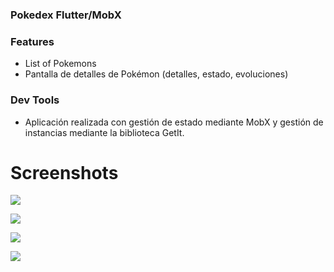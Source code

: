 ### Pokedex Flutter/MobX

### Features

- List of Pokemons
- Pantalla de detalles de Pokémon (detalles, estado, evoluciones)

### Dev Tools
- Aplicación realizada con gestión de estado mediante MobX y gestión de instancias mediante la biblioteca GetIt.

# Screenshots

![](https://raw.githubusercontent.com/RenatoLucasMota/PokeDex_MobX/master/Screenshot_1.png)

![](https://raw.githubusercontent.com/RenatoLucasMota/PokeDex_MobX/master/Screenshot_3.png)

![](https://raw.githubusercontent.com/RenatoLucasMota/PokeDex_MobX/master/Screenshot_4.png)

![](https://raw.githubusercontent.com/RenatoLucasMota/PokeDex_MobX/master/Screenshot_5.png)
